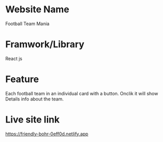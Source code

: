 # Website Name
Football Team Mania

# Framwork/Library
React js

# Feature 
Each football team in an individual card with a button. 
Onclik it will show Details info about the team.      

# Live site link
https://friendly-bohr-0eff0d.netlify.app
